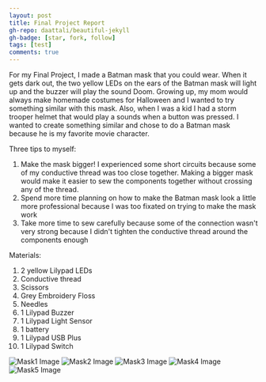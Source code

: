 ```yaml
---
layout: post
title: Final Project Report
gh-repo: daattali/beautiful-jekyll
gh-badge: [star, fork, follow]
tags: [test]
comments: true
---
```

For my Final Project, I made a Batman mask that you could wear. When it gets dark out, the two yellow LEDs on the ears of the Batman mask will light up and the buzzer will play the sound Doom. Growing up, my mom would always make homemade costumes for Halloween and I wanted to try something similar with this mask. Also, when I was a kid I had a storm trooper helmet that would play a sounds when a button was pressed. I wanted to create something similar and chose to do a Batman mask because he is my favorite movie character. 

Three tips to myself:
1) Make the mask bigger! I experienced some short circuits because some of my conductive thread was too close together. Making a bigger mask would make it easier to sew the components together without crossing any of the thread.
2) Spend more time planning on how to make the Batman mask look a little more professional because I was too fixated on trying to make the mask work
3) Take more time to sew carefully because some of the connection wasn't very strong because I didn't tighten the conductive thread around the components enough

Materials:
1) 2 yellow Lilypad LEDs
2) Conductive thread
3) Scissors
4) Grey Embroidery Floss
5) Needles
6) 1 Lilypad Buzzer
7) 1 Lilypad Light Sensor
8) 1 battery
9) 1 Lilypad USB Plus
10) 1 Lilypad Switch


![Mask1 Image](https://owenstadheim.github.io/assets/img/batmanmask.png)
![Mask2 Image](https://owenstadheim.github.io/assets/img/batman1.png)
![Mask3 Image](https://owenstadheim.github.io/assets/img/batman4.png)
![Mask4 Image](https://owenstadheim.github.io/assets/img/batman2.png)
![Mask5 Image](https://owenstadheim.github.io/assets/img/batman1.png)
